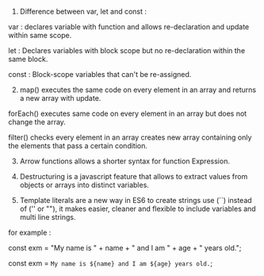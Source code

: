 1. Difference between var, let and const :

var : declares variable with function and allows re-declaration and update within same scope.

let : Declares variables with block scope but no re-declaration within the same block.

const : Block-scope variables that can't be re-assigned.

2. map() executes the same code on every element in an array and returns a new array with update.

forEach() executes same code on every element in an array but does not change the array.

filter() checks every element in an array creates new array containing only the elements that pass a certain condition.

3. Arrow functions allows a shorter syntax for function Expression.

4. Destructuring is a javascript feature that allows to extract values from objects or arrays into distinct variables.

5. Template literals are a new way in ES6 to create strings use (``) instead of ('' or ""), it makes easier, cleaner and flexible to include variables and multi line strings.

for example : 

const exm = "My name is " + name + " and I am " + age + " years old.";

const exm = `My name is ${name} and I am ${age} years old.`; 